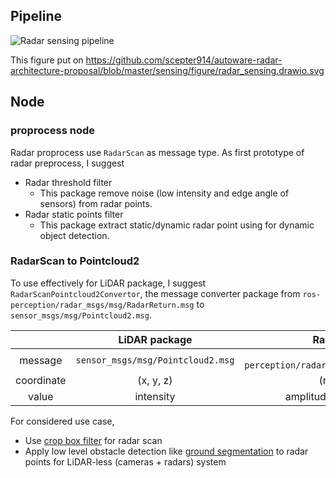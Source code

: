 
## Pipeline

![Radar sensing pipeline](https://raw.githubusercontent.com/scepter914/autoware-radar-architecture-proposal/8d5c15628518173570d3dc16fc8347b1c2346747/sensing/figure/radar_sensing.drawio.svg)

This figure put on <https://github.com/scepter914/autoware-radar-architecture-proposal/blob/master/sensing/figure/radar_sensing.drawio.svg>

## Node
### proprocess node

Radar proprocess use `RadarScan` as message type.
As first prototype of radar preprocess, I suggest

- Radar threshold filter
  - This package remove noise (low intensity and edge angle of sensors) from radar points.
- Radar static points filter
  - This package extract static/dynamic radar point using for dynamic object detection.

### RadarScan to Pointcloud2

To use effectively for LiDAR package, I suggest `RadarScanPointcloud2Convertor`, the message converter package from `ros-perception/radar_msgs/msg/RadarReturn.msg` to `sensor_msgs/msg/Pointcloud2.msg`.

|            |           LiDAR package           |                  Radar package                  |
| :--------: | :-------------------------------: | :---------------------------------------------: |
|  message   | `sensor_msgs/msg/Pointcloud2.msg` | `ros-perception/radar_msgs/msg/RadarReturn.msg` |
| coordinate |             (x, y, z)             |                 (r, theta, phi)                 |
|   value    |             intensity             |           amplitude, doppler velocity           |

For considered use case,
- Use [crop box filter](https://github.com/autowarefoundation/autoware.universe/tree/main/sensing/pointcloud_preprocessor) for radar scan
- Apply low level obstacle detection like [ground segmentation](https://github.com/autowarefoundation/autoware.universe/tree/main/perception/ground_segmentation) to radar points for LiDAR-less (cameras + radars) system
